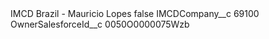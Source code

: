 <?xml version="1.0" encoding="UTF-8"?>
<CustomMetadata xmlns="http://soap.sforce.com/2006/04/metadata" xmlns:xsi="http://www.w3.org/2001/XMLSchema-instance" xmlns:xsd="http://www.w3.org/2001/XMLSchema">
    <label>IMCD Brazil - Mauricio Lopes</label>
    <protected>false</protected>
    <values>
        <field>IMCDCompany__c</field>
        <value xsi:type="xsd:string">69100</value>
    </values>
    <values>
        <field>OwnerSalesforceId__c</field>
        <value xsi:type="xsd:string">0050O0000075Wzb</value>
    </values>
</CustomMetadata>
